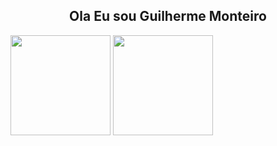 <h2 align="center">Ola Eu sou Guilherme Monteiro</h2>
<div>
  <img height="160px" src="https://github-readme-stats.vercel.app/api?username=guifilho&count_private=true&show_icons=true&theme=onedark"/>
  <img height="160px" src="https://github-readme-stats.vercel.app/api/top-langs/?username=guifilho&layout=compact&theme=onedark"/>  
</div>
